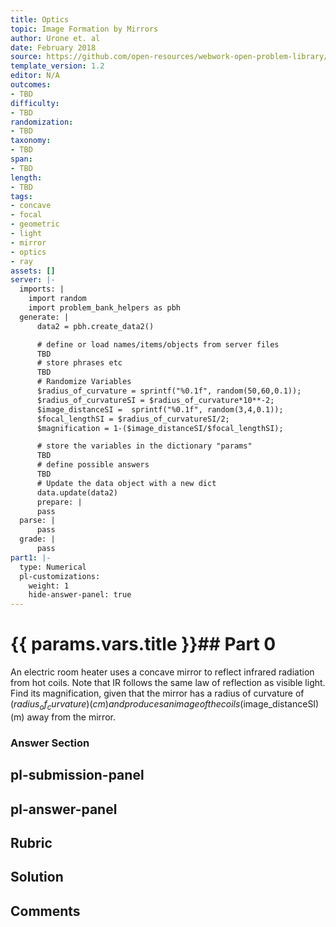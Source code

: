 ```yaml
---
title: Optics
topic: Image Formation by Mirrors
author: Urone et. al
date: February 2018
source: https://github.com/open-resources/webwork-open-problem-library/tree/master/Contrib/BrockPhysics/College_Physics_Urone/25.Geometric_Optics/Image_Formation_by_Mirrors/NU_U17-25-07-004.pg
template_version: 1.2
editor: N/A
outcomes:
- TBD
difficulty:
- TBD
randomization:
- TBD
taxonomy:
- TBD
span:
- TBD
length:
- TBD
tags:
- concave
- focal
- geometric
- light
- mirror
- optics
- ray
assets: []
server: |-
  imports: |
    import random
    import problem_bank_helpers as pbh
  generate: |
      data2 = pbh.create_data2()

      # define or load names/items/objects from server files
      TBD
      # store phrases etc
      TBD
      # Randomize Variables
      $radius_of_curvature = sprintf("%0.1f", random(50,60,0.1));
      $radius_of_curvatureSI = $radius_of_curvature*10**-2;
      $image_distanceSI =  sprintf("%0.1f", random(3,4,0.1));
      $focal_lengthSI = $radius_of_curvatureSI/2;
      $magnification = 1-($image_distanceSI/$focal_lengthSI);

      # store the variables in the dictionary "params"
      TBD
      # define possible answers
      TBD
      # Update the data object with a new dict
      data.update(data2)
      prepare: |
      pass
  parse: |
      pass
  grade: |
      pass
part1: |-
  type: Numerical
  pl-customizations:
    weight: 1
    hide-answer-panel: true
---
```


# {{ params.vars.title }}## Part 0 
An electric room heater uses a concave mirror to reflect infrared radiation from hot coils. Note that IR follows the same law of reflection as visible light. Find its magnification, given that the mirror has a radius of curvature of ($radius_of_curvature) (cm) and produces an image of the coils ($image_distanceSI) (m) away from the mirror. 


### Answer Section 


## pl-submission-panel 


## pl-answer-panel 


## Rubric 


## Solution 


## Comments 


